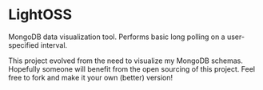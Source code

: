 # LightOSS
MongoDB data visualization tool. Performs basic long polling on a user-specified interval.

This project evolved from the need to visualize my MongoDB schemas. Hopefully someone will benefit from the open sourcing of this project. Feel free to fork and make it your own (better) version!
